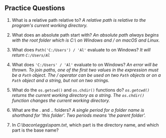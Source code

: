 <h2>Practice Questions</h2>

1. What is a relative path relative to?
*A relative path is relative to the program's current working directory.*

2. What does an absolute path start with?
*An absolute path always begins with the root folder which is C:\ on Windows and / on macOS and Linux.*

3. What does `Path('C:/Users') / 'Al'` evaluate to on Windows?
*It will return `C:/Users/Al`*

4. What does `'C:/Users' / 'Al'` evaluate to on Windows?
*An error will be thrown. To join paths, one of the first two values in the expression must be a `Path` object. The / operator can be used on two `Path` objects or on a `Path` object and a string, but not on two strings.*

5. What do the `os.getcwd()` and `os.chdir()` functions do?
*`os.getcwd()` returns the current working directory as a string. The `os.chdir()` function changes the current working directory.*

6. What are the . and .. folders?
*A single period for a folder name is shorthand for 'this folder'. Two periods means 'the parent folder'.*

7. In *C:\bacon\eggs\spam.txt*, which part is the directory name, and which part is the base name?